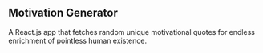 ## Motivation Generator<br/>

A React.js app that fetches random unique motivational quotes for endless enrichment of pointless human existence.<br/>




